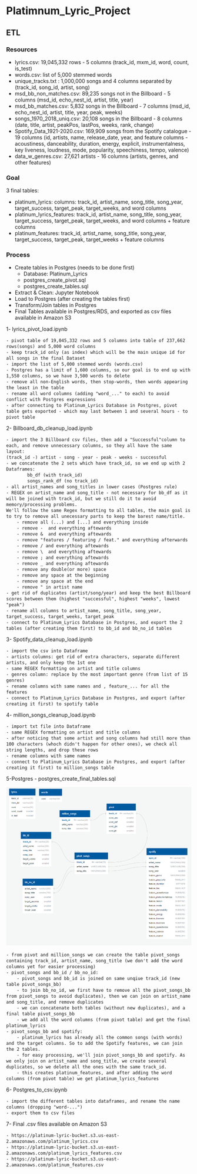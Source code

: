 # Platimnum_Lyric_Project

## ETL

### Resources
- lyrics.csv: 19,045,332 rows - 5 columns (track_id, mxm_id, word, count, is_test)
- words.csv: list of 5,000 stemmed words
- unique_tracks.txt : 1,000,000 songs and 4 columns separated by  <SEP> (track_id, song_id, artist, song)
- msd_bb_non_matches.csv: 89,235 songs not in the Billboard - 5 columns (msd_id, echo_nest_id, artist, title, year)
- msd_bb_matches.csv: 5,832 songs in the Billboard - 7 columns (msd_id, echo_nest_id, artist, title, year, peak, weeks)
- songs_1970_2018_uniq.csv: 20,108 songs in the Billboard - 8 columns (date, title, artist, peakPos, lastPos, weeks, rank, change)
- Spotify_Data_1921-2020.csv: 169,909 songs from the Spotify catalogue - 19 columns (id, artists, name, release_date, year, and feature columns - acoustiness, danceability, duration, energy, explicit, instrumentalness, key
liveness, loudness, mode, popularity, speechiness, tempo, valence)
- data_w_genres.csv: 27,621 artists - 16 columns (artists, genres, and other features)

### Goal
3 final tables:
- platinum_lyrics: columns: track_id, artist_name, song_title, song_year, target_success, target_peak, target_weeks, and word columns
- platinum_lyrics_features: track_id, artist_name, song_title, song_year, target_success, target_peak, target_weeks, and word columns + feature columns
- platinum_features: track_id, artist_name, song_title, song_year, target_success, target_peak, target_weeks + feature columns

### Process

- Create tables in Postgres (needs to be done first)
	- Database: Platinum_Lyrics 
	- postgres_create_pivot.sql
	- postgres_create_tables.sql	
- Extract & Clean: Jupyter Notebook
- Load to Postgres (after creating the tables first)
- Transform/Join tables in Postgres
- Final Tables available in Postgres/RDS, and exported as csv files available in Amazon S3


1- lyrics_pivot_load.ipynb

	- pivot table of 19,045,332 rows and 5 columns into table of 237,662 rows(songs) and 5,000 word columns
	- keep track_id only (as index) which will be the main unique id for all songs in the final Dataset
	- import the list of 5,000 stemmed words (words.csv)
	- Postgres has a limit of 1,600 columns, so our goal is to end up with 1,550 columns, so we have 3,500 words to delete
	- remove all non-English words, then stop-words, then words appearing the least in the table
	- rename all word columns (adding "word_..." to each) to avoid conflict with Postgres expressions
	- after connecting to Platinum_Lyrics Database in Postgres, pivot table gets exported - which may last between 1 and several hours - to pivot table

2- Billboard_db_cleanup_load.ipynb

	- import the 3 Billboard csv files, then add a "Successful"column to each, and remove unnecessary columns, so they all have the same layout:
	(track_id -) artist - song - year - peak - weeks - successful
	- we concatenate the 2 sets which have track_id, so we end up with 2 Dataframes:
			bb_df (with track_id)
			songs_rank_df (no track_id)
	- all artist_names and song_titles in lower cases (Postgres rule)
	- REGEX on artist_name and song_title - not necessary for bb_df as it will be joined with track_id, but we still do it to avoid memory/processing problems.
	We'll follow the same Regex formatting to all tables, the main goal is to try to remove all unecessary parts to keep the barest name/title.
		- remove all (...) and [...] and everything inside
		- remove -  and everything aftewards
		- remove &  and everything aftewards
		- remove "features / featuring / feat." and everything afterwards
		- remove / and everything aftewards
		- remove \  and everything aftewards
		- remove ; and everything aftewards
		- remove _ and everything aftewards
		- remove any double(or more) space
		- remove any space at the beginning
		- remove any space at the end
		- remove " in artist name
	- get rid of duplicates (artist/song/year) and keep the best Billboard scores between them (highest "successful", highest "weeks", lowest "peak")
	- rename all columns to artist_name, song_title, song_year, target_success, target_weeks, target_peak
	- connect to Platinum_Lyrics Database in Postgres, and export the 2 tables (after creating them first) to bb_id and bb_no_id tables

3- Spotify_data_cleanup_load.ipynb

	- import the csv into Dataframe
	- artists columns: get rid of extra characters, separate different artists, and only keep the 1st one
	- same REGEX formatting on artist and title columns
	- genres column: replace by the most important genre (from list of 15 genres)
	- rename columns with same names and , feature_... for all the features
	- connect to Platinum_Lyrics Database in Postgres, and export (after creating it first) to spotify table

4- million_songs_cleanup_load.ipynb

	- import txt file into Dataframe
	- same REGEX formatting on artist and title columns
	- after noticing that some artist and song columns had still more than  100 characters (whoch didn't happen for other ones), we check all string lengths, and drop these rows
	- rename columns with same names
	- connect to Platinum_Lyrics Database in Postgres, and export (after creating it first) to million_songs table

5-Postgres - postgres_create_final_tables.sql

<img src="ERD1.png" width="700">

	- from pivot and million_songs we can create the table pivot_songs containing track_id, artist_name, song_title (we don't add the word columns yet for easier processing)
	- pivot_songs and bb_id / bb_no_id:
		- pivot_songs and bb_id is joined on same unqiue track_id (new table pivot_songs_bb)
		- to join bb_no_id, we first have to remove all the pivot_songs_bb from pivot_songs to avoid duplicates), then we can join on artist_name and song_title, and remove duplicates
		- we can concatenate both tables (without new duplicates), and a final table pivot_songs_bb
		- we add all the word columns (from pivot table) and get the final platinum_lyrics
	- pivot_songs_bb and spotify:
		- platinum_lyrics has already all the common songs (with words) and the target columns. So to add the Spotify features, we can join the 2 tables. 
		- for easy processing, we'll join pivot_songs_bb and spotify. As we only join on artist_name and song_title, we create several duplicates, so we delete all the ones with the same track_id.
		- this creates platinum_features, and after adding the word columns (from pivot table) we get platinum_lyrics_features

6- Postgres_to_csv.ipynb

	- import the different tables into dataframes, and rename the name columns (dropping "word-...")
	- export them to csv files

7- Final .csv files available on Amazon S3

	- https://platinum-lyric-bucket.s3.us-east-2.amazonaws.com/platinum_lyrics.csv
	- https://platinum-lyric-bucket.s3.us-east-2.amazonaws.com/platinum_lyrics_features.csv
	- https://platinum-lyric-bucket.s3.us-east-2.amazonaws.com/platinum_features.csv


